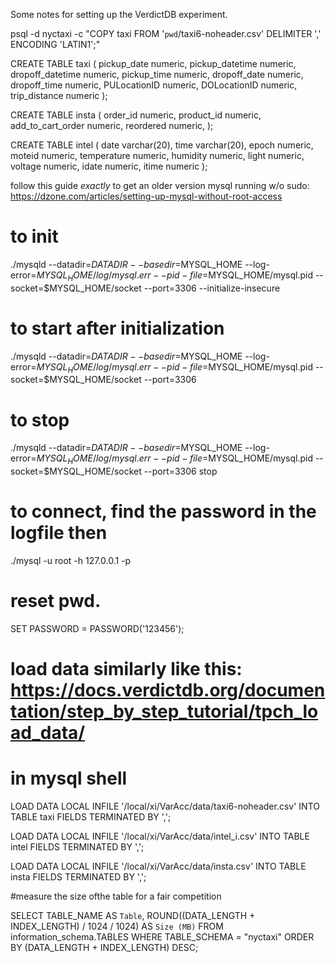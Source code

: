 Some notes for setting up the VerdictDB experiment.

psql -d nyctaxi -c "COPY taxi FROM '`pwd`/taxi6-noheader.csv' DELIMITER ',' ENCODING 'LATIN1';"

CREATE TABLE taxi (
  pickup_date numeric,
  pickup_datetime numeric,
  dropoff_datetime numeric,
  pickup_time numeric,
  dropoff_date numeric,
  dropoff_time numeric,
  PULocationID numeric,
  DOLocationID numeric,
  trip_distance numeric
);


CREATE TABLE insta (
  order_id numeric,
  product_id numeric,
  add_to_cart_order numeric,
  reordered numeric,
);


CREATE TABLE intel (
  date varchar(20),
  time varchar(20),
  epoch numeric,
  moteid numeric,
  temperature numeric,
  humidity numeric,
  light numeric,
  voltage numeric,
  idate numeric,
  itime numeric
);




follow this guide *exactly* to get an older version mysql running w/o sudo: https://dzone.com/articles/setting-up-mysql-without-root-access
# to init
./mysqld --datadir=$DATADIR --basedir=$MYSQL_HOME --log-error=$MYSQL_HOME/log/mysql.err --pid-file=$MYSQL_HOME/mysql.pid --socket=$MYSQL_HOME/socket --port=3306 --initialize-insecure
# to start after initialization
./mysqld --datadir=$DATADIR --basedir=$MYSQL_HOME --log-error=$MYSQL_HOME/log/mysql.err --pid-file=$MYSQL_HOME/mysql.pid --socket=$MYSQL_HOME/socket --port=3306
# to stop
./mysqld --datadir=$DATADIR --basedir=$MYSQL_HOME --log-error=$MYSQL_HOME/log/mysql.err --pid-file=$MYSQL_HOME/mysql.pid --socket=$MYSQL_HOME/socket --port=3306 stop
# to connect, find the password in the logfile then
./mysql -u root -h 127.0.0.1 -p
# reset pwd.
SET PASSWORD = PASSWORD('123456');

# load data similarly like this: https://docs.verdictdb.org/documentation/step_by_step_tutorial/tpch_load_data/
# in mysql shell
LOAD DATA LOCAL INFILE '/local/xi/VarAcc/data/taxi6-noheader.csv'     INTO TABLE taxi     FIELDS TERMINATED BY ',';

LOAD DATA LOCAL INFILE '/local/xi/VarAcc/data/intel_i.csv'     INTO TABLE intel     FIELDS TERMINATED BY ',';

LOAD DATA LOCAL INFILE '/local/xi/VarAcc/data/insta.csv'     INTO TABLE insta     FIELDS TERMINATED BY ',';

#measure the size ofthe table for a fair competition

SELECT
  TABLE_NAME AS `Table`,
  ROUND((DATA_LENGTH + INDEX_LENGTH) / 1024 / 1024) AS `Size (MB)`
FROM
  information_schema.TABLES
WHERE
  TABLE_SCHEMA = "nyctaxi"
ORDER BY
  (DATA_LENGTH + INDEX_LENGTH)
DESC;
